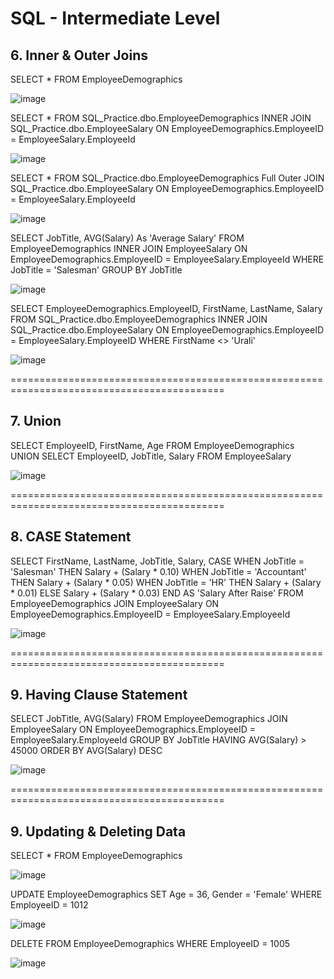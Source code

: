 # SQL - Intermediate Level


## 6. Inner & Outer Joins

SELECT * FROM EmployeeDemographics

![image](https://github.com/vatsal-patel-vkp/SQL/assets/107895872/e3a6945a-c2a4-4cea-b68f-b36557c3a33d)

SELECT *
FROM SQL_Practice.dbo.EmployeeDemographics
INNER JOIN SQL_Practice.dbo.EmployeeSalary
ON EmployeeDemographics.EmployeeID = EmployeeSalary.EmployeeId

![image](https://github.com/vatsal-patel-vkp/SQL/assets/107895872/79f6a66a-bea5-4920-aaea-7617dd3fd3bb)

SELECT *
FROM SQL_Practice.dbo.EmployeeDemographics
Full Outer JOIN SQL_Practice.dbo.EmployeeSalary
ON EmployeeDemographics.EmployeeID = EmployeeSalary.EmployeeId

![image](https://github.com/vatsal-patel-vkp/SQL/assets/107895872/3950ecf4-93a0-485b-bbaf-4253a0dd1cd7)



SELECT JobTitle, AVG(Salary) As 'Average Salary'
FROM EmployeeDemographics 
INNER JOIN EmployeeSalary
ON EmployeeDemographics.EmployeeID = EmployeeSalary.EmployeeId
WHERE JobTitle = 'Salesman'
GROUP BY JobTitle

![image](https://github.com/vatsal-patel-vkp/SQL/assets/107895872/04f32579-7f4b-4940-9422-447f87779abf)



SELECT EmployeeDemographics.EmployeeID, FirstName, LastName, Salary
FROM SQL_Practice.dbo.EmployeeDemographics
INNER JOIN SQL_Practice.dbo.EmployeeSalary
ON EmployeeDemographics.EmployeeID = EmployeeSalary.EmployeeID
WHERE FirstName <> 'Urali'

![image](https://github.com/vatsal-patel-vkp/SQL/assets/107895872/c35ee543-6291-4bc7-a07b-f16c5f8f8b01)

===========================================================================================


## 7. Union

SELECT EmployeeID, FirstName, Age
FROM EmployeeDemographics
UNION
SELECT EmployeeID, JobTitle, Salary
FROM EmployeeSalary

![image](https://github.com/vatsal-patel-vkp/SQL/assets/107895872/79bed731-7b2f-4434-817a-ab3e4130ff38)


===========================================================================================


## 8. CASE Statement

SELECT FirstName, LastName, JobTitle, Salary,
CASE
	WHEN JobTitle = 'Salesman' THEN Salary + (Salary * 0.10)
	WHEN JobTitle = 'Accountant' THEN Salary + (Salary * 0.05)
	WHEN JobTitle = 'HR' THEN Salary + (Salary * 0.01)
	ELSE Salary + (Salary * 0.03)
END AS 'Salary After Raise'
FROM EmployeeDemographics
JOIN EmployeeSalary
ON EmployeeDemographics.EmployeeID = EmployeeSalary.EmployeeId

![image](https://github.com/vatsal-patel-vkp/SQL/assets/107895872/88c9cdae-80f6-46bd-843a-874c8d88ba08)


===========================================================================================


## 9. Having Clause Statement

SELECT JobTitle, AVG(Salary)
FROM EmployeeDemographics
JOIN EmployeeSalary
ON EmployeeDemographics.EmployeeID = EmployeeSalary.EmployeeId
GROUP BY JobTitle
HAVING AVG(Salary) > 45000
ORDER BY AVG(Salary) DESC

![image](https://github.com/vatsal-patel-vkp/SQL/assets/107895872/83fa33b0-fb5e-405d-ba1d-525d3f106eef)


===========================================================================================


## 9. Updating & Deleting Data

SELECT * FROM EmployeeDemographics

![image](https://github.com/vatsal-patel-vkp/SQL/assets/107895872/8c837b8c-9d8d-47ad-8f85-263513a8872d)


UPDATE EmployeeDemographics
SET Age = 36, Gender = 'Female'
WHERE EmployeeID = 1012

![image](https://github.com/vatsal-patel-vkp/SQL/assets/107895872/91d656e3-613e-432f-aa9c-f7e572880389)


DELETE
FROM EmployeeDemographics
WHERE EmployeeID = 1005

![image](https://github.com/vatsal-patel-vkp/SQL/assets/107895872/327f6022-0d84-4921-a8ea-7e3ffbf11133)


